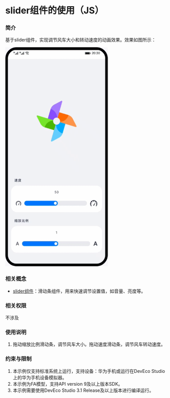 # slider组件的使用（JS）

### 简介

基于slider组件，实现调节风车大小和转动速度的动画效果。效果如图所示：

![image](screenshots/device/slider.gif)

### 相关概念

- [slider组件](https://developer.harmonyos.com/cn/docs/documentation/doc-references-V3/js-components-basic-slider-0000001427744892-V3?catalogVersion=V3)：滑动条组件，用来快速调节设置值，如音量、亮度等。

### 相关权限

不涉及

### 使用说明

1. 拖动缩放比例滑动条，调节风车大小。拖动速度滑动条，调节风车转动速度。

### 约束与限制

1. 本示例仅支持标准系统上运行，支持设备：华为手机或运行在DevEco Studio上的华为手机设备模拟器。
2. 本示例为FA模型，支持API version 9及以上版本SDK。
3. 本示例需要使用DevEco Studio 3.1 Release及以上版本进行编译运行。